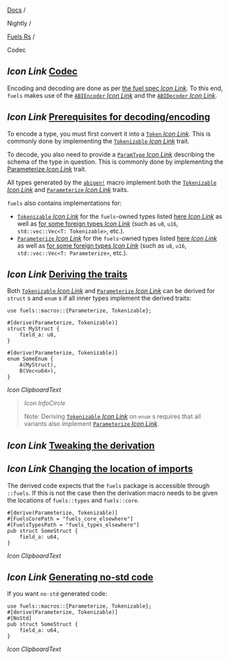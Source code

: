[Docs](https://docs.fuel.network/) /

Nightly  /

[Fuels Rs](https://docs.fuel.network/docs/nightly/fuels-rs/) /

Codec

## _Icon Link_ [Codec](https://docs.fuel.network/docs/nightly/fuels-rs/codec/\#codec)

Encoding and decoding are done as per [the fuel spec _Icon Link_](https://docs.fuel.network/docs/specs/abi/argument-encoding/). To this end, `fuels` makes use of the [`ABIEncoder` _Icon Link_](https://docs.rs/fuels/latest/fuels/core/codec/struct.ABIEncoder.html) and the [`ABIDecoder` _Icon Link_](https://docs.rs/fuels/latest/fuels/core/codec/struct.ABIDecoder.html).

## _Icon Link_ [Prerequisites for decoding/encoding](https://docs.fuel.network/docs/nightly/fuels-rs/codec/\#prerequisites-for-decodingencoding)

To encode a type, you must first convert it into a [`Token` _Icon Link_](https://docs.rs/fuels/latest/fuels/types/enum.Token.html). This is commonly done by implementing the [`Tokenizable` _Icon Link_](https://docs.rs/fuels/latest/fuels/core/traits/trait.Tokenizable.html) trait.

To decode, you also need to provide a [`ParamType` _Icon Link_](https://docs.rs/fuels/latest/fuels/types/param_types/enum.ParamType.html) describing the schema of the type in question. This is commonly done by implementing the [Parameterize _Icon Link_](https://docs.rs/fuels/latest/fuels/core/traits/trait.Parameterize.html) trait.

All types generated by the [`abigen!`](https://docs.fuel.network/docs/nightly/fuels-rs/abigen/) macro implement both the [`Tokenizable` _Icon Link_](https://docs.rs/fuels/latest/fuels/core/traits/trait.Tokenizable.html) and [`Parameterize` _Icon Link_](https://docs.rs/fuels/latest/fuels/core/traits/trait.Parameterize.html) traits.

`fuels` also contains implementations for:

- [`Tokenizable` _Icon Link_](https://docs.rs/fuels/latest/fuels/core/traits/trait.Tokenizable.html) for the `fuels`-owned types listed [here _Icon Link_](https://docs.rs/fuels/latest/fuels/core/traits/trait.Tokenizable.html#implementors) as well as [for some foreign types _Icon Link_](https://docs.rs/fuels/latest/fuels/core/traits/trait.Tokenizable.html#foreign-impls) (such as `u8`, `u16`, `std::vec::Vec<T: Tokenizable>`, etc.).
- [`Parameterize` _Icon Link_](https://docs.rs/fuels/latest/fuels/core/traits/trait.Parameterize.html) for the `fuels`-owned types listed [here _Icon Link_](https://docs.rs/fuels/latest/fuels/core/traits/trait.Parameterize.html#implementors) as well as [for some foreign types _Icon Link_](https://docs.rs/fuels/latest/fuels/core/traits/trait.Parameterize.html#foreign-impls) (such as `u8`, `u16`, `std::vec::Vec<T: Parameterize>`, etc.).

## _Icon Link_ [Deriving the traits](https://docs.fuel.network/docs/nightly/fuels-rs/codec/\#deriving-the-traits)

Both [`Tokenizable` _Icon Link_](https://docs.rs/fuels/latest/fuels/core/traits/trait.Tokenizable.html) and [`Parameterize` _Icon Link_](https://docs.rs/fuels/latest/fuels/core/traits/trait.Parameterize.html) can be derived for `struct` s and `enum` s if all inner types implement the derived traits:

```fuel_Box fuel_Box-idXKMmm-css
use fuels::macros::{Parameterize, Tokenizable};

#[derive(Parameterize, Tokenizable)]
struct MyStruct {
    field_a: u8,
}

#[derive(Parameterize, Tokenizable)]
enum SomeEnum {
    A(MyStruct),
    B(Vec<u64>),
}
```

_Icon ClipboardText_

> _Icon InfoCircle_
>
> Note:
> Deriving [`Tokenizable` _Icon Link_](https://docs.rs/fuels/latest/fuels/core/traits/trait.Tokenizable.html) on `enum` s requires that all variants also implement [`Parameterize` _Icon Link_](https://docs.rs/fuels/latest/fuels/core/traits/trait.Parameterize.html).

## _Icon Link_ [Tweaking the derivation](https://docs.fuel.network/docs/nightly/fuels-rs/codec/\#tweaking-the-derivation)

## _Icon Link_ [Changing the location of imports](https://docs.fuel.network/docs/nightly/fuels-rs/codec/\#changing-the-location-of-imports)

The derived code expects that the `fuels` package is accessible through `::fuels`. If this is not the case then the derivation macro needs to be given the locations of `fuels::types` and `fuels::core`.

```fuel_Box fuel_Box-idXKMmm-css
#[derive(Parameterize, Tokenizable)]
#[FuelsCorePath = "fuels_core_elsewhere"]
#[FuelsTypesPath = "fuels_types_elsewhere"]
pub struct SomeStruct {
    field_a: u64,
}
```

_Icon ClipboardText_

## _Icon Link_ [Generating no-std code](https://docs.fuel.network/docs/nightly/fuels-rs/codec/\#generating-no-std-code)

If you want `no-std` generated code:

```fuel_Box fuel_Box-idXKMmm-css
use fuels::macros::{Parameterize, Tokenizable};
#[derive(Parameterize, Tokenizable)]
#[NoStd]
pub struct SomeStruct {
    field_a: u64,
}
```

_Icon ClipboardText_